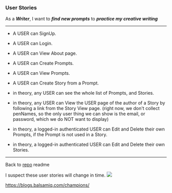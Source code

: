 ### User Stories

As a ***Writer***, I want to ***find new prompts***
to ***practice my creative writing***


----------

- A USER can SignUp.
- A USER can Login.
- A USER can View About page.
- A USER can Create Prompts.
- A USER can View Prompts.
- A USER can Create Story from a Prompt.

- in theory, any USER can see the whole list of Prompts, and Stories.

- in theory, any USER can View the USER page of the author of a Story by following a link from the Story View page. 
(right now, we don't collect penNames, so the only user thing we can show is the email, or password, which we do NOT want to display)

- in theory, a logged-in authenticated USER can Edit and Delete their own Prompts, if the Prompt is not used in a Story.

- in theory, a logged-in authenticated USER can Edit and Delete their own Stories.

----------
Back to [repo](https://github.com/wtabor/wdi-project-3) readme

I suspect these user stories will change in time.
![](https://raw.githubusercontent.com/wtabor/wdi-project-3/master/documentation/images/20160513_userstories.jpg)

https://blogs.balsamiq.com/champions/

